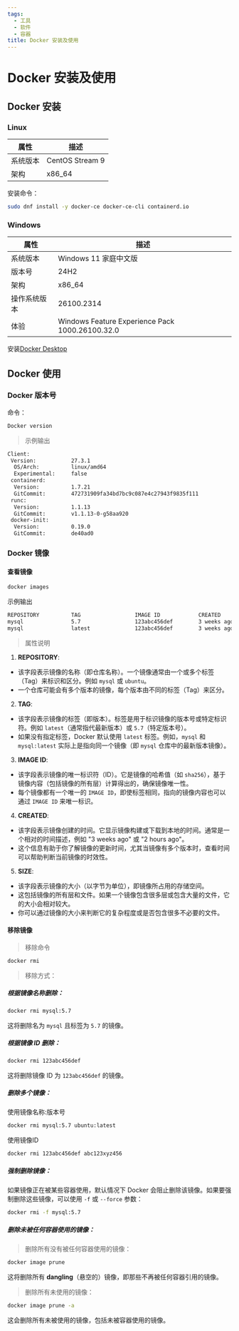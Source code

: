 ```yaml
---
tags:
  - 工具
  - 软件
  - 容器
title: Docker 安装及使用
---
```


# Docker 安装及使用
## Docker 安装
### Linux
|属性|描述|
|--|--|
|系统版本|CentOS Stream 9|
|架构|	x86_64|

安装命令：
``` bash
sudo dnf install -y docker-ce docker-ce-cli containerd.io
```

### Windows
|属性          |描述|
|--------------|----------------------------------------------|
|系统版本      |Windows 11 家庭中文版                          |
|版本号        |	24H2                                      |
|架构          |	x86_64                                    |
|操作系统版本  |26100.2314                                     |
|体验	      |Windows Feature Experience Pack 1000.26100.32.0|

安装[Docker Desktop](https://www.docker.com/products/docker-desktop/)


## Docker 使用
### Docker 版本号

命令：
``` bash
Docker version
```
> 示例输出

``` bash
Client:
 Version:           27.3.1
  OS/Arch:          linux/amd64
  Experimental:     false
 containerd:
  Version:          1.7.21
  GitCommit:        472731909fa34bd7bc9c087e4c27943f9835f111
 runc:
  Version:          1.1.13
  GitCommit:        v1.1.13-0-g58aa920
 docker-init:
  Version:          0.19.0
  GitCommit:        de40ad0
``` 

### Docker 镜像
#### 查看镜像
``` bash
docker images
```
示例输出
```bash
REPOSITORY          TAG                 IMAGE ID            CREATED             SIZE
mysql               5.7                 123abc456def        3 weeks ago         300MB
mysql               latest              123abc456def        3 weeks ago         300MB
```
>属性说明

1. **REPOSITORY**:
- 该字段表示镜像的名称（即仓库名称）。一个镜像通常由一个或多个标签（Tag）来标识和区分。例如 `mysql` 或 `ubuntu`。
- 一个仓库可能会有多个版本的镜像，每个版本由不同的标签（Tag）来区分。
 2. **TAG**:
- 该字段表示镜像的标签（即版本）。标签是用于标识镜像的版本号或特定标识符。例如 `latest`（通常指代最新版本）或 `5.7`（特定版本号）。
- 如果没有指定标签，Docker 默认使用 `latest` 标签。例如，`mysql` 和 `mysql:latest` 实际上是指向同一个镜像（即 `mysql` 仓库中的最新版本镜像）。
3. **IMAGE ID**:
- 该字段表示镜像的唯一标识符（ID）。它是镜像的哈希值（如 `sha256`），基于镜像内容（包括镜像的所有层）计算得出的，确保镜像唯一性。
- 每个镜像都有一个唯一的 `IMAGE ID`，即使标签相同，指向的镜像内容也可以通过 `IMAGE ID` 来唯一标识。
4. **CREATED**:
- 该字段表示镜像创建的时间。它显示镜像构建或下载到本地的时间。通常是一个相对的时间描述，例如 "3 weeks ago" 或 "2 hours ago"。
- 这个信息有助于你了解镜像的更新时间，尤其当镜像有多个版本时，查看时间可以帮助判断当前镜像的时效性。
5. **SIZE**:
- 该字段表示镜像的大小（以字节为单位），即镜像所占用的存储空间。
- 这包括镜像的所有层和文件。如果一个镜像包含很多层或包含大量的文件，它的大小会相对较大。
- 你可以通过镜像的大小来判断它的复杂程度或是否包含很多不必要的文件。

#### 移除镜像
> 移除命令
```bash
docker rmi
```
>移除方式：

##### 根据镜像名称删除：
``` bash
docker rmi mysql:5.7
```
这将删除名为 `mysql` 且标签为 `5.7` 的镜像。

##### 根据镜像 ID 删除：
``` bash
docker rmi 123abc456def
```
这将删除镜像 ID 为 `123abc456def` 的镜像。

##### 删除多个镜像：
使用镜像名称:版本号
```bash 
docker rmi mysql:5.7 ubuntu:latest
```
使用镜像ID
```bash
docker rmi 123abc456def abc123xyz456
```

##### 强制删除镜像：
如果镜像正在被某些容器使用，默认情况下 Docker 会阻止删除该镜像。如果要强制删除这些镜像，可以使用 `-f` 或 `--force` 参数：
```bash
docker rmi -f mysql:5.7
```

##### 删除未被任何容器使用的镜像：
>删除所有没有被任何容器使用的镜像：
```bash
docker image prune
```
这将删除所有 **dangling**（悬空的）镜像，即那些不再被任何容器引用的镜像。

>删除所有未使用的镜像：

```bash
docker image prune -a
```
这会删除所有未被使用的镜像，包括未被容器使用的镜像。

